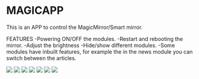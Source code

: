 # MAGICAPP

This is an APP to control the MagicMirror/Smart mirror.

FEATURES
-Powering ON/OFF the modules.
-Restart and rebooting the mirror.
-Adjust the brightness
-Hide/show different modules.
-Some modules have inbuilt features, for example the in the news module you can switch between the articles.

![](demo.gif)
![](img1.JPG)
![](demo1.png)
![](demo2.png)
![](demo4.png)
![](demo6.png)
![](demolast.jpeg)



